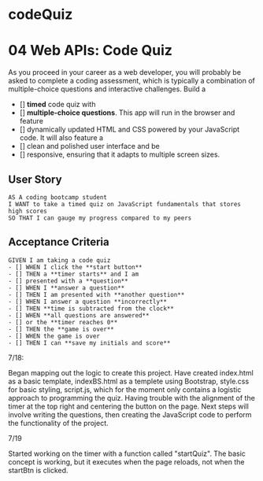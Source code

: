 # codeQuiz

# 04 Web APIs: Code Quiz

As you proceed in your career as a web developer, you will probably be asked to complete a coding assessment, which is typically a combination of multiple-choice questions and interactive challenges. Build a 
- [] **timed** code quiz with 
- [] **multiple-choice questions**. This app will run in the browser and feature 
- [] dynamically updated HTML and CSS powered by your JavaScript code. It will also feature a 
- [] clean and polished user interface and be 
- [] responsive, ensuring that it adapts to multiple screen sizes.

## User Story

```
AS A coding bootcamp student
I WANT to take a timed quiz on JavaScript fundamentals that stores high scores
SO THAT I can gauge my progress compared to my peers
```

## Acceptance Criteria

```
GIVEN I am taking a code quiz
- [] WHEN I click the **start button**
- [] THEN a **timer starts** and I am 
- [] presented with a **question**
- [] WHEN I **answer a question**
- [] THEN I am presented with **another question**
- [] WHEN I answer a question **incorrectly**
- [] THEN **time is subtracted from the clock**
- [] WHEN **all questions are answered** 
- [] or the **timer reaches 0**
- [] THEN the **game is over**
- [] WHEN the game is over
- [] THEN I can **save my initials and score**
```

7/18:

Began mapping out the logic to create this project.
Have created index.html as a basic template, indexBS.html as a templete using Bootstrap, style.css for basic styling, script.js, which for the moment only contains a logistic approach to programming the quiz.
Having trouble with the alignment of the timer at the top right and centering the button on the page.
Next steps will involve writing the questions, then creating the JavaScript code to perform the functionality of the project.

7/19

Started working on the timer with a function called "startQuiz".
The basic concept is working, but it executes when the page reloads, not when the startBtn is clicked.